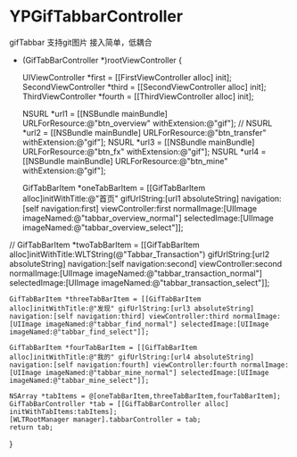 # YPGifTabbarController
gifTabbar
支持git图片
接入简单，低耦合

+ (GifTabBarController *)rootViewController {

    UIViewController *first = [[FirstViewController alloc] init];
    SecondViewController *third = [[SecondViewController alloc] init];
    ThirdViewController *fourth = [[ThirdViewController alloc] init];
    
    NSURL *url1 = [[NSBundle mainBundle] URLForResource:@"btn_overview" withExtension:@"gif"];
//    NSURL *url2 = [[NSBundle mainBundle] URLForResource:@"btn_transfer" withExtension:@"gif"];
    NSURL *url3 = [[NSBundle mainBundle] URLForResource:@"btn_fx" withExtension:@"gif"];
    NSURL *url4 = [[NSBundle mainBundle] URLForResource:@"btn_mine" withExtension:@"gif"];

    GifTabBarItem *oneTabBarItem = [[GifTabBarItem alloc]initWithTitle:@"首页" gifUrlString:[url1 absoluteString] navigation:[self navigation:first] viewController:first normalImage:[UIImage imageNamed:@"tabbar_overview_normal"] selectedImage:[UIImage imageNamed:@"tabbar_overview_select"]];
    
//    GifTabBarItem *twoTabBarItem = [[GifTabBarItem alloc]initWithTitle:WLTString(@"Tabbar_Transaction") gifUrlString:[url2 absoluteString] navigation:[self navigation:second] viewController:second normalImage:[UIImage imageNamed:@"tabbar_transaction_normal"] selectedImage:[UIImage imageNamed:@"tabbar_transaction_select"]];
    
    GifTabBarItem *threeTabBarItem = [[GifTabBarItem alloc]initWithTitle:@"发现" gifUrlString:[url3 absoluteString] navigation:[self navigation:third] viewController:third normalImage:[UIImage imageNamed:@"tabbar_find_normal"] selectedImage:[UIImage imageNamed:@"tabbar_find_select"]];
    
    GifTabBarItem *fourTabBarItem = [[GifTabBarItem alloc]initWithTitle:@"我的" gifUrlString:[url4 absoluteString] navigation:[self navigation:fourth] viewController:fourth normalImage:[UIImage imageNamed:@"tabbar_mine_normal"] selectedImage:[UIImage imageNamed:@"tabbar_mine_select"]];
    
    NSArray *tabItems = @[oneTabBarItem,threeTabBarItem,fourTabBarItem];
    GifTabBarController *tab = [[GifTabBarController alloc] initWithTabItems:tabItems];
    [WLTRootManager manager].tabbarController = tab;
    return tab;
}
